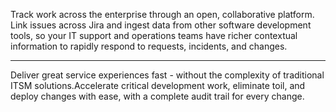 <script>
    import { Hr, P } from 'svelte-5-ui-lib'
    import { QuoteSolid } from 'flowbite-svelte-icons';
</script>

<div class="text-center">
    <P>Track work across the enterprise through an open, collaborative platform. Link issues across Jira and ingest data from other software development tools, so your IT support and operations teams have richer contextual information to rapidly respond to requests, incidents, and changes.</P>
    <Hr hrClass="my-8 w-64 h-1" icon>
        <QuoteSolid class="w-4 h-4 text-gray-700 dark:text-gray-300" />
    </Hr>
    <P>Deliver great service experiences fast - without the complexity of traditional ITSM solutions.Accelerate critical development work, eliminate toil, and deploy changes with ease, with a complete audit trail for every change.</P>
</div>
